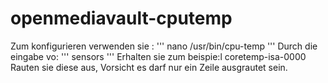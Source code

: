 openmediavault-cputemp
======================

Zum konfigurieren verwenden sie :
'''
nano /usr/bin/cpu-temp
'''
Durch die eingabe vo:
'''
sensors
'''
Erhalten sie zum beispie:l
coretemp-isa-0000
Rauten sie diese aus, Vorsicht es darf nur ein Zeile ausgrautet sein.

